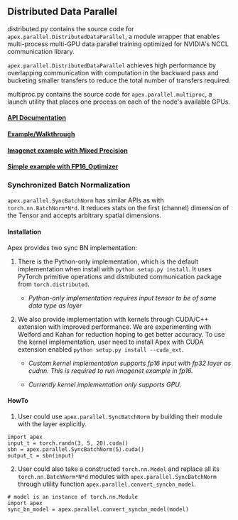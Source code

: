 ## Distributed Data Parallel

distributed.py contains the source code for `apex.parallel.DistributedDataParallel`, a module wrapper that enables multi-process multi-GPU data parallel training optimized for NVIDIA's NCCL communication library.

`apex.parallel.DistributedDataParallel` achieves high performance by overlapping communication with
computation in the backward pass and bucketing smaller transfers to reduce the total number of
transfers required.

multiproc.py contains the source code for `apex.parallel.multiproc`, a launch utility that places one process on each of the node's available GPUs.

#### [API Documentation](https://nvidia.github.io/apex/parallel.html)

#### [Example/Walkthrough](https://github.com/ama-prof-divi/apex/tree/master/examples/distributed)

#### [Imagenet example with Mixed Precision](https://github.com/ama-prof-divi/apex/tree/master/examples/imagenet)

#### [Simple example with FP16_Optimizer](https://github.com/ama-prof-divi/apex/tree/master/examples/FP16_Optimizer_simple/distributed_apex)

### Synchronized Batch Normalization

`apex.parallel.SyncBatchNorm` has similar APIs as with `torch.nn.BatchNorm*N*d`.
It reduces stats on the first (channel) dimension of the Tensor and accepts
arbitrary spatial dimensions.

#### Installation

Apex provides two sync BN implementation:

1. There is the Python-only implementation, which is the default implementation
when install with `python setup.py install`.
It uses PyTorch primitive operations and distributed communication package from
`torch.distributed`.

   - _Python-only implementation requires input tensor to be of same data type as
layer_

2. We also provide implementation with kernels through CUDA/C++ extension with
improved performance. We are experimenting with Welford and Kahan for reduction
hoping to get better accuracy.
   To use the kernel implementation, user need to install Apex with CUDA extension
enabled `python setup.py install --cuda_ext`.

   - _Custom kernel implementation supports fp16 input with fp32 layer as cudnn.
This is required to run imagenet example in fp16._

   - _Currently kernel implementation only supports GPU._

#### HowTo

1. User could use `apex.parallel.SyncBatchNorm` by building their module with
the layer explicitly.

```
import apex
input_t = torch.randn(3, 5, 20).cuda()
sbn = apex.parallel.SyncBatchNorm(5).cuda()
output_t = sbn(input)
```

2. User could also take a constructed `torch.nn.Model` and replace all its `torch.nn.BatchNorm*N*d` modules with `apex.parallel.SyncBatchNorm` through utility function `apex.parallel.convert_syncbn_model`.

```
# model is an instance of torch.nn.Module
import apex
sync_bn_model = apex.parallel.convert_syncbn_model(model)
```
